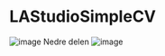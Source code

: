 # LAStudioSimpleCV
![image](https://user-images.githubusercontent.com/50366078/221127070-e63240b2-43f5-4e07-a7b5-410bdcb556ed.png)
Nedre delen
![image](https://user-images.githubusercontent.com/50366078/221127173-71458746-0b2a-4438-add9-bd10dc924c62.png)
